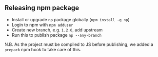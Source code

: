 ## Releasing npm package

* Install or upgrade `np` package globally (`npm install -g np`)
* Login to npm with `npm adduser`
* Create new branch, e.g. `1.2.0`, add upstream
* Run this to publish package `np --any-branch`

N.B. As the project must be compiled to JS before publishing, we added a `prepack` npm hook to take care of this.
